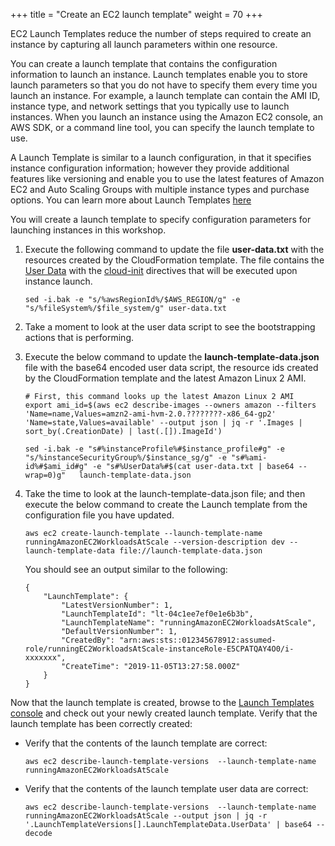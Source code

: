 +++
title = "Create an EC2 launch template"
weight = 70
+++

EC2 Launch Templates reduce the number of steps required to create an instance by capturing all launch parameters within one resource. 

You can create a launch template that contains the configuration information to launch an instance. Launch templates enable you to store launch parameters so that you do not have to specify them every time you launch an instance. For example, a launch template can contain the AMI ID, instance type, and network settings that you typically use to launch instances. When you launch an instance using the Amazon EC2 console, an AWS SDK, or a command line tool, you can specify the launch template to use. 

A Launch Template is similar to a launch configuration, in that it specifies instance configuration information; however they provide additional features like versioning and enable you to use the latest features of Amazon EC2 and Auto Scaling Groups with multiple instance types and purchase options.  You can learn more about Launch Templates [here](https://docs.aws.amazon.com/AWSEC2/latest/UserGuide/ec2-launch-templates.html)

You will create a launch template to specify configuration parameters for launching instances in this workshop. 

1. Execute the following command to update the file **user-data.txt** with the resources created by the CloudFormation template. The file contains the [User Data](https://docs.aws.amazon.com/AWSEC2/latest/UserGuide/user-data.html) with the [cloud-init](https://cloudinit.readthedocs.io/en/latest/index.html) directives that will be executed upon instance launch. 

    ```
    sed -i.bak -e "s/%awsRegionId%/$AWS_REGION/g" -e "s/%fileSystem%/$file_system/g" user-data.txt
    ```
2. Take a moment to look at the user data script to see the bootstrapping actions that is performing. 

3. Execute the below command to update the **launch-template-data.json** file with the base64 encoded user data script, the resource ids created by the CloudFormation template and the latest Amazon Linux 2 AMI. 

    ```
    # First, this command looks up the latest Amazon Linux 2 AMI
    export ami_id=$(aws ec2 describe-images --owners amazon --filters 'Name=name,Values=amzn2-ami-hvm-2.0.????????-x86_64-gp2' 'Name=state,Values=available' --output json | jq -r '.Images |   sort_by(.CreationDate) | last(.[]).ImageId')

    sed -i.bak -e "s#%instanceProfile%#$instance_profile#g" -e "s/%instanceSecurityGroup%/$instance_sg/g" -e "s#%ami-id%#$ami_id#g" -e "s#%UserData%#$(cat user-data.txt | base64 --wrap=0)g"   launch-template-data.json
    ```

4. Take the time to look at the launch-template-data.json file; and then execute the below command to create the Launch template from the configuration file you have updated.

    ```
    aws ec2 create-launch-template --launch-template-name runningAmazonEC2WorkloadsAtScale --version-description dev --launch-template-data file://launch-template-data.json
    ```

    You should see an output similar to the following:
    
    ```
    {
        "LaunchTemplate": {
            "LatestVersionNumber": 1, 
            "LaunchTemplateId": "lt-04c1ee7ef0e1e6b3b", 
            "LaunchTemplateName": "runningAmazonEC2WorkloadsAtScale", 
            "DefaultVersionNumber": 1, 
            "CreatedBy": "arn:aws:sts::012345678912:assumed-role/runningEC2WorkloadsAtScale-instanceRole-E5CPATQAY4O0/i-xxxxxxx", 
            "CreateTime": "2019-11-05T13:27:58.000Z"
        }
    }
    ```

Now that the launch template is created, browse to the [Launch Templates console](https://console.aws.amazon.com/ec2/v2/home?#LaunchTemplates:sort=launchTemplateId) and check out your newly created launch template. Verify that the launch template has been correctly created:

* Verify that the contents of the launch template are correct:

	```
	aws ec2 describe-launch-template-versions  --launch-template-name runningAmazonEC2WorkloadsAtScale
	```

* Verify that the contents of the launch template user data are correct:

	```
	aws ec2 describe-launch-template-versions  --launch-template-name runningAmazonEC2WorkloadsAtScale --output json | jq -r '.LaunchTemplateVersions[].LaunchTemplateData.UserData' | base64 --decode
	```